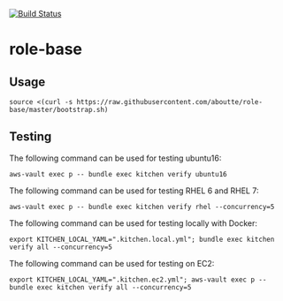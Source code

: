[![Build Status](https://api.travis-ci.org/aboutte/role-base.svg?branch=master)](https://travis-ci.org/aboutte/role-base)


# role-base

## Usage

```
source <(curl -s https://raw.githubusercontent.com/aboutte/role-base/master/bootstrap.sh)
```

## Testing


The following command can be used for testing ubuntu16:

```
aws-vault exec p -- bundle exec kitchen verify ubuntu16
```

The following command can be used for testing RHEL 6 and RHEL 7:

```
aws-vault exec p -- bundle exec kitchen verify rhel --concurrency=5
```

The following command can be used for testing locally with Docker:

```
export KITCHEN_LOCAL_YAML=".kitchen.local.yml"; bundle exec kitchen verify all --concurrency=5
```

The following command can be used for testing on EC2:
 ```
export KITCHEN_LOCAL_YAML=".kitchen.ec2.yml"; aws-vault exec p -- bundle exec kitchen verify all --concurrency=5
```